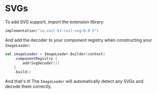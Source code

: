 # SVGs

To add SVG support, import the extension library:

```kotlin
implementation("io.coil-kt:coil-svg:0.9.5")
```

And add the decoder to your component registry when constructing your `ImageLoader`:

```kotlin
val imageLoader = ImageLoader.Builder(context)
    .componentRegistry {
        add(SvgDecoder())
    }
    .build()
```

And that's it! The `ImageLoader` will automatically detect any SVGs and decode them correctly.
